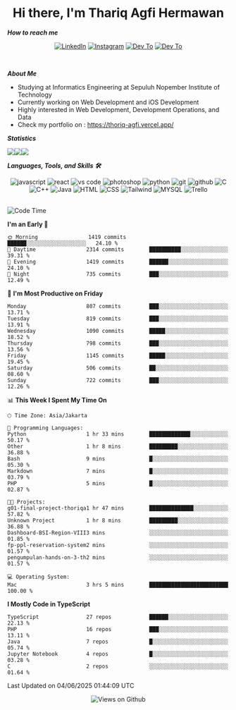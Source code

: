 <div align="center">
  <h1>Hi there, I'm Thariq Agfi Hermawan</h1>
</div>


***How to reach me***
<p align='center'>
   <a href="https://www.linkedin.com/in/thariqagfihermawan" target="_blank"><img src="https://img.shields.io/badge/LinkedIn-0077B5?style=for-the-badge&logo=linkedin&logoColor=white" alt="LinkedIn"></a>
   <a href="https://www.instagram.com/thoriqagfi" target="_blank"><img src="https://img.shields.io/badge/Instagram-E4405F?style=for-the-badge&logo=instagram&logoColor=white" alt="Instagram"></a>
   <a href="https://medium.com/@thoriq.aghfi60" target="_blank"><img src="https://img.shields.io/badge/Medium-12100E?style=for-the-badge&logo=medium&logoColor=white" alt="Dev To"></a>
   <a href="https://linktr.ee/thoriqagfi" target="_blank"><img src="https://img.shields.io/badge/linktree-1de9b6?style=for-the-badge&logo=linktree&logoColor=white" alt="Dev To"></a>
</p>

<br>

***About Me***
- Studying at Informatics Engineering at Sepuluh Nopember Institute of Technology
- Currently working on Web Development and iOS Development
- Highly interested in Web Development, Development Operations, and Data
- Check my portfolio on : https://thoriq-agfi.vercel.app/

***Statistics***

<!-- [![GitHub Streak](http://github-readme-streak-stats.herokuapp.com?user=thoriqagfi&theme=dark)](https://git.io/streak-stats) -->

<div align="center">
  <div style="display: flex;">
    <img src="http://github-readme-streak-stats.herokuapp.com?user=thoriqagfi&theme=chartreuse-dark"/>
    <img src="https://github-readme-stats.vercel.app/api/top-langs/?username=thoriqagfi&layout=compact&&theme=chartreuse-dark&langs_count=8)](https://github.com/thoriqagfi"/>
    <img src="https://github-readme-stats.vercel.app/api?username=thoriqagfi&show_icons=true&theme=chartreuse-dark"/>
  </div>
</div>

<!-- [![Top Langs](https://github-readme-stats.vercel.app/api/top-langs/?username=thoriqagfi&layout=compact&&theme=chartreuse-dark&langs_count=8)](https://github.com/thoriqagfi)
< ![Agfi's GitHub stats](https://github-readme-stats.vercel.app/api?username=thoriqagfi&show_icons=true&theme=chartreuse-dark) -->

***Languages, Tools, and Skills 🛠***

  <div align="center">
    <img src="https://img.shields.io/badge/JavaScript-F7DF1E?style=for-the-badge&logo=javascript&logoColor=black" alt="javascript" />
    <img src="https://img.shields.io/badge/React-61DAFB?style=for-the-badge&logo=react&logoColor=black" alt="react" />
    <img src="https://img.shields.io/badge/vs%20code-007ACC?style=for-the-badge&logo=visual%20studio%20code&logoColor=white" alt="vs code" />
    <img src="https://img.shields.io/badge/adobe%20photoshop-31A8FF?style=for-the-badge&logo=adobe%20photoshop&logoColor=white" alt="photoshop" />
    <img src="https://img.shields.io/badge/python-3776AB?style=for-the-badge&logo=python&logoColor=white" alt="python" />
    <img src="https://img.shields.io/badge/Git-F05032?style=for-the-badge&logo=git&logoColor=white" alt="git" />
    <img src="https://img.shields.io/badge/GitHub-100000?style=for-the-badge&logo=github&logoColor=white" alt="github" />
    <img src="https://img.shields.io/badge/c-%2300599C.svg?style=for-the-badge&logo=c&logoColor=white" alt="C" />
    <img src="https://img.shields.io/badge/c++-%2300599C.svg?style=for-the-badge&logo=c%2B%2B&logoColor=white" alt="C++" />
    <img src="https://img.shields.io/badge/Java-ED8B00?style=for-the-badge&logo=java&logoColor=white" alt="Java"/>
    <img src="https://img.shields.io/badge/HTML5-E34F26?style=for-the-badge&logo=html5&logoColor=white" alt="HTML" />
    <img src="https://img.shields.io/badge/CSS-239120?&style=for-the-badge&logo=css3&logoColor=white" alt ="CSS" />
    <img src="https://img.shields.io/badge/tailwindcss-%2338B2AC.svg?style=for-the-badge&logo=tailwind-css&logoColor=white" alt="Tailwind" />
    <img src="https://img.shields.io/badge/MySQL-00000F?style=for-the-badge&logo=mysql&logoColor=white" alt="MYSQL" />
    <img src="https://img.shields.io/badge/Trello-%23026AA7.svg?style=for-the-badge&logo=Trello&logoColor=white" alt="Trello" />
  </div><br>

<!--START_SECTION:waka-->
![Code Time](http://img.shields.io/badge/Code%20Time-1%2C113%20hrs-blue)

**I'm an Early 🐤** 

```text
🌞 Morning                1419 commits        ██████░░░░░░░░░░░░░░░░░░░   24.10 % 
🌆 Daytime                2314 commits        ██████████░░░░░░░░░░░░░░░   39.31 % 
🌃 Evening                1419 commits        ██████░░░░░░░░░░░░░░░░░░░   24.10 % 
🌙 Night                  735 commits         ███░░░░░░░░░░░░░░░░░░░░░░   12.49 % 
```
📅 **I'm Most Productive on Friday** 

```text
Monday                   807 commits         ███░░░░░░░░░░░░░░░░░░░░░░   13.71 % 
Tuesday                  819 commits         ███░░░░░░░░░░░░░░░░░░░░░░   13.91 % 
Wednesday                1090 commits        █████░░░░░░░░░░░░░░░░░░░░   18.52 % 
Thursday                 798 commits         ███░░░░░░░░░░░░░░░░░░░░░░   13.56 % 
Friday                   1145 commits        █████░░░░░░░░░░░░░░░░░░░░   19.45 % 
Saturday                 506 commits         ██░░░░░░░░░░░░░░░░░░░░░░░   08.60 % 
Sunday                   722 commits         ███░░░░░░░░░░░░░░░░░░░░░░   12.26 % 
```


📊 **This Week I Spent My Time On** 

```text
🕑︎ Time Zone: Asia/Jakarta

💬 Programming Languages: 
Python                   1 hr 33 mins        █████████████░░░░░░░░░░░░   50.17 % 
Other                    1 hr 8 mins         █████████░░░░░░░░░░░░░░░░   36.88 % 
Bash                     9 mins              █░░░░░░░░░░░░░░░░░░░░░░░░   05.30 % 
Markdown                 7 mins              █░░░░░░░░░░░░░░░░░░░░░░░░   03.79 % 
PHP                      5 mins              █░░░░░░░░░░░░░░░░░░░░░░░░   02.87 % 

🐱‍💻 Projects: 
g01-final-project-thoriqa1 hr 47 mins        ██████████████░░░░░░░░░░░   57.82 % 
Unknown Project          1 hr 8 mins         █████████░░░░░░░░░░░░░░░░   36.88 % 
Dashboard-BSI-Region-VIII3 mins              ░░░░░░░░░░░░░░░░░░░░░░░░░   01.85 % 
fp-ppl-reservation-system2 mins              ░░░░░░░░░░░░░░░░░░░░░░░░░   01.57 % 
pengumpulan-hands-on-3-th2 mins              ░░░░░░░░░░░░░░░░░░░░░░░░░   01.57 % 

💻 Operating System: 
Mac                      3 hrs 5 mins        █████████████████████████   100.00 % 
```

**I Mostly Code in TypeScript** 

```text
TypeScript               27 repos            ██████░░░░░░░░░░░░░░░░░░░   22.13 % 
PHP                      16 repos            ███░░░░░░░░░░░░░░░░░░░░░░   13.11 % 
Java                     7 repos             █░░░░░░░░░░░░░░░░░░░░░░░░   05.74 % 
Jupyter Notebook         4 repos             █░░░░░░░░░░░░░░░░░░░░░░░░   03.28 % 
C                        2 repos             ░░░░░░░░░░░░░░░░░░░░░░░░░   01.64 % 
```




 Last Updated on 04/06/2025 01:44:09 UTC
<!--END_SECTION:waka-->

<div align="center">
<img src="https://komarev.com/ghpvc/?username=thoriqagfi&color=blue" alt="Views on Github" />
</div>
